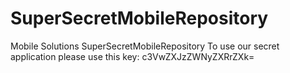 # SuperSecretMobileRepository
Mobile Solutions SuperSecretMobileRepository
To use our secret application please use this key: c3VwZXJzZWNyZXRrZXk=
